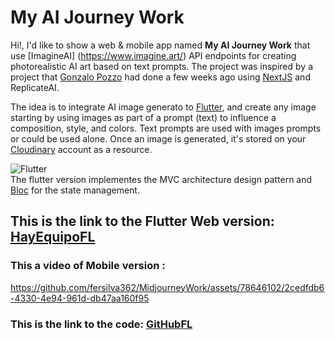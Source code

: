 # My AI Journey Work
Hi!, I'd like to show a web & mobile app named **My AI Journey Work** that use [ImagineAI] (https://www.imagine.art/) API endpoints for creating photorealistic AI art based on text prompts. The project was inspired by a project that [Gonzalo Pozzo](https://links.gonzalopozzo.com/) had done a few weeks ago using [NextJS](https://nextjs.org/) and ReplicateAI. 

The idea is to integrate AI image generato to [Flutter](https://flutter.dev/), and create any image starting by using  images as part of a prompt (text) to influence a  composition, style, and colors. Text prompts are used with images prompts or  could be used alone. Once an image is generated,  it's stored on your [Cloudinary](https://cloudinary.com/) account as a resource.
<br/>

![Flutter](https://img.shields.io/badge/Flutter-_-48c0f8?style=for-the-badge&logo=flutter&logoColor=5dccfc)<br/>
The flutter version implementes the MVC architecture design pattern and [Bloc](https://bloclibrary.dev/#/) for the state management.
## This is the link to the Flutter Web version: [HayEquipoFL](https://silver-dasik-467ca5.netlify.app)
### This a video of Mobile version : 

https://github.com/fersilva362/MidjourneyWork/assets/78646102/2cedfdb6-4330-4e94-961d-db47aa160f95
### This is the link to the code: [GitHubFL](https://github.com/fersilva362/MidjourneyWork)
